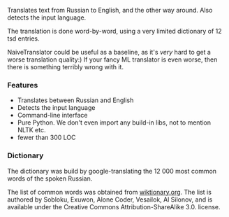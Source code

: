 Translates text from Russian to English, and the other way around. Also detects the input language.

The translation is done word-by-word, using a very limited dictionary of 12 tsd entries.

NaiveTranslator could be useful as a baseline, as it's *very* hard to get a worse translation quality:) 
If your fancy ML translator is even worse, then there is something terribly wrong with it. 

### Features

- Translates between Russian and English
- Detects the input language
- Command-line interface
- Pure Python. We don't even import any build-in libs, not to mention NLTK etc. 
- fewer than 300 LOC

### Dictionary

The dictionary was build by google-translating the 12 000 most common words of the spoken Russian.

The list of common words was obtained from [wiktionary.org](https://ru.wiktionary.org/wiki/Приложение:Список_частотности_по_НКРЯ:_Устная_речь_1—1000
). The list is authored by Sobloku, Exuwon, Alone Coder, Vesailok, Al Silonov, and is available under the Creative
Commons Attribution-ShareAlike 3.0. license.
